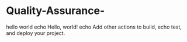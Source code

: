 # Quality-Assurance-
 
hello world
echo Hello, world!
echo Add other actions to build,
echo test, and deploy your project.
